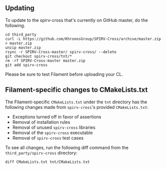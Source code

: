 ## Updating

To update to the spirv-cross that's currently on GitHub master, do the following.

```
cd third_party
curl -L https://github.com/KhronosGroup/SPIRV-Cross/archive/master.zip > master.zip
unzip master.zip
rsync -r SPIRV-Cross-master/ spirv-cross/ --delete
git checkout spirv-cross/tnt/*
rm -rf SPIRV-Cross-master master.zip
git add spirv-cross
```

Please be sure to test Filament before uploading your CL.

## Filament-specific changes to CMakeLists.txt

The Filament-specific `CMakeLists.txt` under the `tnt` directory has the following changes made from
`spirv-cross`'s provided `CMakeLists.txt`:
- Exceptions turned off in favor of assertions
- Removal of installation rules
- Removal of unused `spirv-cross` libraries
- Removal of the `spirv-cross` executable
- Removal of `spirv-cross` test cases

To see all changes, run the following diff command from the `third_party/spirv-cross` directory:

```
diff CMakeLists.txt tnt/CMakeLists.txt
```
